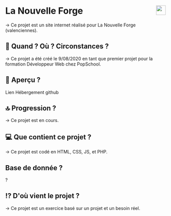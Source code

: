 # La Nouvelle Forge <img src="https://raw.githubusercontent.com/matiassingers/awesome-readme/master/icon.png" width="30px" style="float: right">


→ Ce projet est un site internet réalisé pour La Nouvelle Forge (valenciennes).  


## :calendar:  Quand ? Où ? Circonstances ?

→ Ce projet a été créé le 9/08/2020 en tant que premier projet pour la formation Développeur Web chez PopSchool.

## :eyes:  Aperçu ?
Lien Hébergement github

## :top:  Progression ?

→ Ce projet est en cours. 

## :computer:  Que contient ce projet ?

→ Ce projet est codé en HTML, CSS, JS, et PHP.

## Base de donnée ?
?

## :interrobang:  D'où vient le projet ?

→ Ce projet est un exercice basé sur un projet et un besoin réel.
